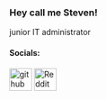 ### Hey call me Steven!
junior IT administrator

  
#### Socials: 
  
[<img src='https://cdn.jsdelivr.net/npm/simple-icons@3.0.1/icons/github.svg' alt='github' height='40'>](https://github.com/stb2805)  <img src='https://cdn.jsdelivr.net/npm/simple-icons@3.0.1/icons/reddit.svg' alt='Reddit' height='40'>

